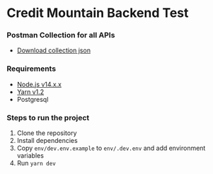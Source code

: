 # Credit Mountain Backend Test

### Postman Collection for all APIs
* [Download collection json]()

### Requirements
* [Node.js v14.x.x](https://nodejs.org/)
* [Yarn v1.2](https://yarnpkg.com/)
* Postgresql

### Steps to run the project

1. Clone the repository
2. Install dependencies
3. Copy `env/dev.env.example` to `env/.dev.env` and add environment variables
4. Run `yarn dev`

